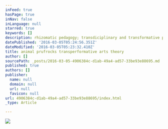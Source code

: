 ```yaml
---
inFeed: true
hasPage: true
inNav: false
inLanguage: null
starred: true
keywords: []
description: rhizomatic pedagogy; transdiciplinary and transformative performance across disciplines and meta queer liberatory art praxis
datePublished: '2016-03-05T05:24:56.351Z'
dateModified: '2016-03-05T05:23:32.410Z'
title: animal prufrocks transperformative arts theory
author: []
sourcePath: _posts/2016-03-05-4906384c-d1ab-49a4-ad57-33be93e88695.md
published: true
authors: []
publisher:
  name: null
  domain: null
  url: null
  favicon: null
url: 4906384c-d1ab-49a4-ad57-33be93e88695/index.html
_type: Article

---
```

![](https://the-grid-user-content.s3-us-west-2.amazonaws.com/e06b77c0-52ce-41a7-b06c-f0f26c64b23c.png)